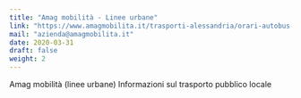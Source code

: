 ```yaml
---
title: "Amag mobilità - Linee urbane"
link: "https://www.amagmobilita.it/trasporti-alessandria/orari-autobus-alessandria"
mail: "azienda@amagmobilita.it"
date: 2020-03-31
draft: false
weight: 2
---
```


Amag mobilità (linee urbane)
Informazioni sul trasporto pubblico locale

